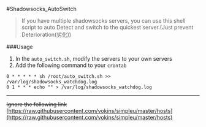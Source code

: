 #Shadowsocks_AutoSwitch
> If you have multiple shadowsocks servers, you can use this shell script to auto Detect and switch to the quickest server.(Just prevent Deterioration(劣化))


###Usage
1. In the `auto_switch.sh`, modify the servers to your own servers
2. Add the following command to your `crontab`
```
0 * * * * * sh /root/auto_switch.sh >> /var/log/shadowsocks_watchdog.log
0 1 * * * echo "" > /var/log/shadowsocks_watchdog.log
```


----------


<del>Ignore the following link</del>
[https://raw.githubusercontent.com/vokins/simpleu/master/hosts](https://raw.githubusercontent.com/vokins/simpleu/master/hosts)
